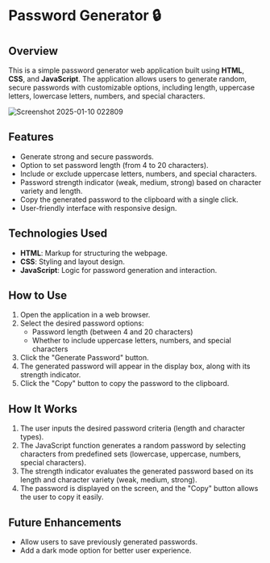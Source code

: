 # Password Generator 🔒

## Overview  
This is a simple password generator web application built using **HTML**, **CSS**, and **JavaScript**. The application allows users to generate random, secure passwords with customizable options, including length, uppercase letters, lowercase letters, numbers, and special characters.

![Screenshot 2025-01-10 022809](https://github.com/user-attachments/assets/5e010682-af33-475a-8048-cd23f9acc3db)

## Features  
- Generate strong and secure passwords.  
- Option to set password length (from 4 to 20 characters).  
- Include or exclude uppercase letters, numbers, and special characters.  
- Password strength indicator (weak, medium, strong) based on character variety and length.  
- Copy the generated password to the clipboard with a single click.  
- User-friendly interface with responsive design.

## Technologies Used  
- **HTML**: Markup for structuring the webpage.  
- **CSS**: Styling and layout design.  
- **JavaScript**: Logic for password generation and interaction.

## How to Use  
1. Open the application in a web browser.  
2. Select the desired password options:  
   - Password length (between 4 and 20 characters)  
   - Whether to include uppercase letters, numbers, and special characters  
3. Click the "Generate Password" button.  
4. The generated password will appear in the display box, along with its strength indicator.  
5. Click the "Copy" button to copy the password to the clipboard.

## How It Works  
1. The user inputs the desired password criteria (length and character types).  
2. The JavaScript function generates a random password by selecting characters from predefined sets (lowercase, uppercase, numbers, special characters).  
3. The strength indicator evaluates the generated password based on its length and character variety (weak, medium, strong).  
4. The password is displayed on the screen, and the "Copy" button allows the user to copy it easily.

## Future Enhancements  
- Allow users to save previously generated passwords.  
- Add a dark mode option for better user experience.
